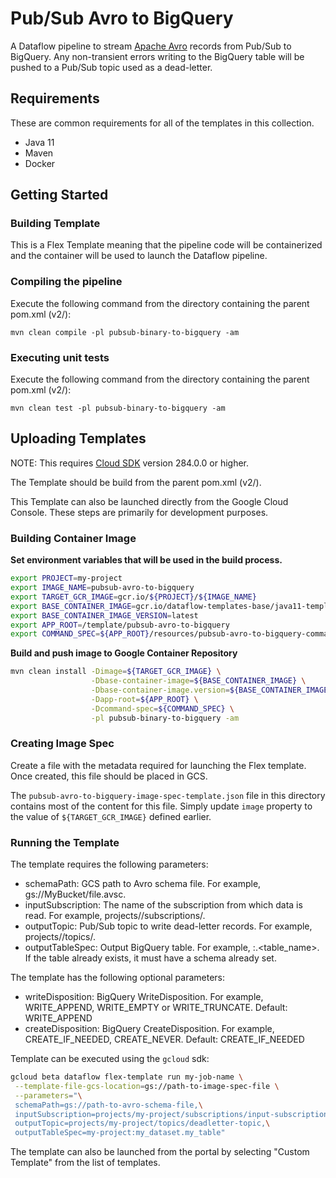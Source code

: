 # Pub/Sub Avro to BigQuery

A Dataflow pipeline to stream [Apache Avro](https://avro.apache.org/) records
from Pub/Sub to BigQuery. Any non-transient errors writing to the BigQuery table
will be pushed to a Pub/Sub topic used as a dead-letter.

## Requirements

These are common requirements for all of the templates in this collection.

*   Java 11
*   Maven
*   Docker

## Getting Started

### Building Template

This is a Flex Template meaning that the pipeline code will be containerized and
the container will be used to launch the Dataflow pipeline.

### Compiling the pipeline

Execute the following command from the directory containing the parent pom.xml
(v2/):

```shell
mvn clean compile -pl pubsub-binary-to-bigquery -am
```

### Executing unit tests

Execute the following command from the directory containing the parent pom.xml
(v2/):

```shell
mvn clean test -pl pubsub-binary-to-bigquery -am
```

## Uploading Templates

NOTE: This requires [Cloud SDK](https://cloud.google.com/sdk/downloads) version
284.0.0 or higher.

The Template should be build from the parent pom.xml (v2/).

This Template can also be launched directly from the Google Cloud Console. These
steps are primarily for development purposes.

### Building Container Image

__Set environment variables that will be used in the build process.__

```sh
export PROJECT=my-project
export IMAGE_NAME=pubsub-avro-to-bigquery
export TARGET_GCR_IMAGE=gcr.io/${PROJECT}/${IMAGE_NAME}
export BASE_CONTAINER_IMAGE=gcr.io/dataflow-templates-base/java11-template-launcher-base
export BASE_CONTAINER_IMAGE_VERSION=latest
export APP_ROOT=/template/pubsub-avro-to-bigquery
export COMMAND_SPEC=${APP_ROOT}/resources/pubsub-avro-to-bigquery-command-spec.json
```

__Build and push image to Google Container Repository__

```sh
mvn clean install -Dimage=${TARGET_GCR_IMAGE} \
                  -Dbase-container-image=${BASE_CONTAINER_IMAGE} \
                  -Dbase-container-image.version=${BASE_CONTAINER_IMAGE_VERSION} \
                  -Dapp-root=${APP_ROOT} \
                  -Dcommand-spec=${COMMAND_SPEC} \
                  -pl pubsub-binary-to-bigquery -am
```

### Creating Image Spec

Create a file with the metadata required for launching the Flex template. Once
created, this file should be placed in GCS.

The `pubsub-avro-to-bigquery-image-spec-template.json` file in this directory
contains most of the content for this file. Simply update `image` property to
the value of `${TARGET_GCR_IMAGE}` defined earlier.

### Running the Template

The template requires the following parameters:

*   schemaPath: GCS path to Avro schema file. For example,
    gs://MyBucket/file.avsc.
*   inputSubscription: The name of the subscription from which data is read. For
    example, projects/<project-id>/subscriptions/<subscription-name>.
*   outputTopic: Pub/Sub topic to write dead-letter records. For example,
    projects/<project-id>/topics/<topic-name>.
*   outputTableSpec: Output BigQuery table. For example,
    <project>:<dataset>.<table_name>. If the table already exists, it must have
    a schema already set.

The template has the following optional parameters:

*   writeDisposition: BigQuery WriteDisposition. For example, WRITE_APPEND,
    WRITE_EMPTY or WRITE_TRUNCATE. Default: WRITE_APPEND
*   createDisposition: BigQuery CreateDisposition. For example,
    CREATE_IF_NEEDED, CREATE_NEVER. Default: CREATE_IF_NEEDED

Template can be executed using the `gcloud` sdk:

```sh
gcloud beta dataflow flex-template run my-job-name \
 --template-file-gcs-location=gs://path-to-image-spec-file \
 --parameters="\
 schemaPath=gs://path-to-avro-schema-file,\
 inputSubscription=projects/my-project/subscriptions/input-subscription,\
 outputTopic=projects/my-project/topics/deadletter-topic,\
 outputTableSpec=my-project:my_dataset.my_table"
```

The template can also be launched from the portal by selecting "Custom Template"
from the list of templates.

